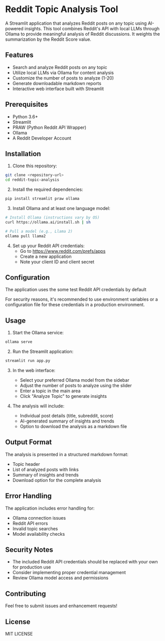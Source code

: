 # Reddit Topic Analysis Tool

A Streamlit application that analyzes Reddit posts on any topic using AI-powered insights. This tool combines Reddit's API with local LLMs through Ollama to provide meaningful analysis of Reddit discussions. It weights the summarization by the Reddit Score value.

## Features

- Search and analyze Reddit posts on any topic
- Utilize local LLMs via Ollama for content analysis
- Customize the number of posts to analyze (1-20)
- Generate downloadable markdown reports
- Interactive web interface built with Streamlit

## Prerequisites

- Python 3.6+
- Streamlit
- PRAW (Python Reddit API Wrapper)
- Ollama
- A Reddit Developer Account

## Installation

1. Clone this repository:
```bash
git clone <repository-url>
cd reddit-topic-analysis
```

2. Install the required dependencies:
```bash
pip install streamlit praw ollama
```

3. Install Ollama and at least one language model:
```bash
# Install Ollama (instructions vary by OS)
curl https://ollama.ai/install.sh | sh

# Pull a model (e.g., Llama 2)
ollama pull llama2
```

4. Set up your Reddit API credentials:
   - Go to https://www.reddit.com/prefs/apps
   - Create a new application
   - Note your client ID and client secret

## Configuration

The application uses the some test Reddit API credentials by default

For security reasons, it's recommended to use environment variables or a configuration file for these credentials in a production environment.

## Usage

1. Start the Ollama service:
```bash
ollama serve
```

2. Run the Streamlit application:
```bash
streamlit run app.py
```

3. In the web interface:
   - Select your preferred Ollama model from the sidebar
   - Adjust the number of posts to analyze using the slider
   - Enter a topic in the main area
   - Click "Analyze Topic" to generate insights

4. The analysis will include:
   - Individual post details (title, subreddit, score)
   - AI-generated summary of insights and trends
   - Option to download the analysis as a markdown file

## Output Format

The analysis is presented in a structured markdown format:
- Topic header
- List of analyzed posts with links
- Summary of insights and trends
- Download option for the complete analysis

## Error Handling

The application includes error handling for:
- Ollama connection issues
- Reddit API errors
- Invalid topic searches
- Model availability checks

## Security Notes

- The included Reddit API credentials should be replaced with your own for production use
- Consider implementing proper credential management
- Review Ollama model access and permissions

## Contributing

Feel free to submit issues and enhancement requests!

## License
MIT LICENSE